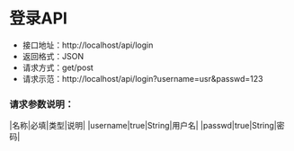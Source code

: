 # 登录API

- 接口地址：http://localhost/api/login
- 返回格式：JSON
- 请求方式：get/post
- 请求示范：http://localhost/api/login?username=usr&passwd=123

### 请求参数说明：

|名称|必填|类型|说明|
|username|true|String|用户名|
|passwd|true|String|密码|
